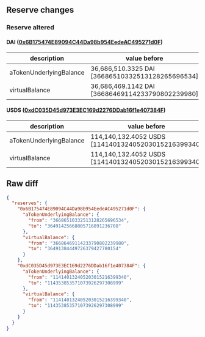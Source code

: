 ## Reserve changes

### Reserve altered

#### DAI ([0x6B175474E89094C44Da98b954EedeAC495271d0F](https://etherscan.io/address/0x6B175474E89094C44Da98b954EedeAC495271d0F))

| description | value before | value after |
| --- | --- | --- |
| aTokenUnderlyingBalance | 36,686,510.3325 DAI [36686510332513128265696534] | 36,491,425.6680 DAI [36491425668005716891236708] |
| virtualBalance | 36,686,469.1142 DAI [36686469114233790802239980] | 36,491,384.4497 DAI [36491384449726379427780154] |


#### USDS ([0xdC035D45d973E3EC169d2276DDab16f1e407384F](https://etherscan.io/address/0xdC035D45d973E3EC169d2276DDab16f1e407384F))

| description | value before | value after |
| --- | --- | --- |
| aTokenUnderlyingBalance | 114,140,132.4052 USDS [114140132405203015216399340] | 114,353,853.5710 USDS [114353853571073926297308999] |
| virtualBalance | 114,140,132.4052 USDS [114140132405203015216399340] | 114,353,853.5710 USDS [114353853571073926297308999] |


## Raw diff

```json
{
  "reserves": {
    "0x6B175474E89094C44Da98b954EedeAC495271d0F": {
      "aTokenUnderlyingBalance": {
        "from": "36686510332513128265696534",
        "to": "36491425668005716891236708"
      },
      "virtualBalance": {
        "from": "36686469114233790802239980",
        "to": "36491384449726379427780154"
      }
    },
    "0xdC035D45d973E3EC169d2276DDab16f1e407384F": {
      "aTokenUnderlyingBalance": {
        "from": "114140132405203015216399340",
        "to": "114353853571073926297308999"
      },
      "virtualBalance": {
        "from": "114140132405203015216399340",
        "to": "114353853571073926297308999"
      }
    }
  }
}
```